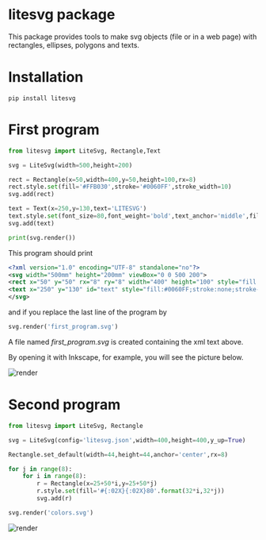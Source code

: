 # litesvg package

This package provides tools to make svg objects (file or in a web page) with rectangles, ellipses, polygons and texts.

# Installation

```console
pip install litesvg
```

# First program

```python
from litesvg import LiteSvg, Rectangle,Text

svg = LiteSvg(width=500,height=200)

rect = Rectangle(x=50,width=400,y=50,height=100,rx=8)
rect.style.set(fill='#FFB030',stroke='#0060FF',stroke_width=10)
svg.add(rect)

text = Text(x=250,y=130,text='LITESVG')
text.style.set(font_size=80,font_weight='bold',text_anchor='middle',fill='#0060FF')
svg.add(text)

print(svg.render())

```

This program should print

```xml
<?xml version="1.0" encoding="UTF-8" standalone="no"?>
<svg width="500mm" height="200mm" viewBox="0 0 500 200">
<rect x="50" y="50" rx="8" ry="8" width="400" height="100" style="fill:#FFB030;stroke:#0060FF;stroke-width:10" />
<text x="250" y="130" id="text" style="fill:#0060FF;stroke:none;stroke-width:0.1;text-anchor:middle;font-family:sans-serif;font-weight:bold;font-size:80">LITESVG</text>
</svg>
```
and if you replace the last line of the program by
```python
svg.render('first_program.svg')
```
A file named *first_program.svg* is created containing the xml text above.

By opening it with Inkscape, for example, you will see the picture below.

![render](https://framagit.org/makeforartandscience/litesvg/-/raw/main/examples/first_program.png)

# Second program

```python
from litesvg import LiteSvg, Rectangle

svg = LiteSvg(config='litesvg.json',width=400,height=400,y_up=True)

Rectangle.set_default(width=44,height=44,anchor='center',rx=8)

for j in range(8):
    for i in range(8):
        r = Rectangle(x=25+50*i,y=25+50*j)
        r.style.set(fill='#{:02X}{:02X}80'.format(32*i,32*j))
        svg.add(r)

svg.render('colors.svg')
```

![render](https://framagit.org/makeforartandscience/litesvg/-/raw/main/examples/colors.png)